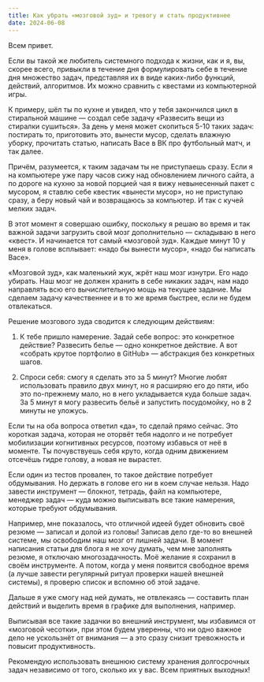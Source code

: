 ```yaml
---
title: Как убрать «мозговой зуд» и тревогу и стать продуктивнее
date: 2024-06-08
---
```

Всем привет.

Если вы такой же любитель системного подхода к жизни, как и я, вы, скорее всего, привыкли в течение дня формулировать себе в течение дня множество задач, представляя их в виде каких-либо функций, действий, алгоритмов. Их можно сравнить с квестами из компьютерной игры. 

К примеру, шёл ты по кухне и увидел, что у тебя закончился цикл в стиральной машине — создал себе задачу «Развесить вещи из стиралки сушиться». За день у меня может скопиться 5-10 таких задач: постирать то, приготовить это, вынести мусор, сделать влажную уборку, прочитать статью, написать Васе в ВК про футбольный матч, и так далее. 

Причём, разумеется, к таким задачам ты не приступаешь сразу. Если я на компьютере уже пару часов сижу над обновлением личного сайта, а по дороге на кухню за новой порцией чая я вижу невынесенный пакет с мусором, я ставлю себе квестик «вынести мусор», но не приступаю сразу, а беру новый чай и возвращаюсь за компьютер. И так с кучей мелких задач. 

В этот момент я совершаю ошибку, поскольку я решаю во время и так важной задачи загрузить свой мозг дополнительно — складываю в него «квест». И начинается тот самый «мозговой зуд». Каждые минут 10 у меня в голове всплывает: «надо бы вынести мусор», «надо бы написать Васе». 

«Мозговой зуд», как маленький жук, жрёт наш мозг изнутри. Его надо убирать. Наш мозг не должен хранить в себе никаких задач, нам надо направлять всю его вычислительную мощь на текущее задание. Мы сделаем задачу качественнее и в то же время быстрее, если не будем отвлекаться.

Решение мозгового зуда сводится к следующим действиям:

1. К тебе пришло намерение. Задай себе вопрос: это конкретное действие? Развесить белье — одно конкретное действие. А вот «собрать крутое портфолио в GitHub» — абстракция без конкретных шагов.

2. Спроси себя: смогу я сделать это за 5 минут? Многие любят использовать правило двух минут, но я расширяю его до пяти, ибо это по-прежнему мало, но в него укладывается куда больше задач. За 5 минут я могу развесить бельё и запустить посудомойку, но в 2 минуты не уложусь. 

Если ты на оба вопроса ответил «да», то сделай прямо сейчас. Это короткая задача, которая не оторвёт тебя надолго и не потребует мобилизации когнитивных ресурсов, поэтому избавься от неё в моменте. Ты почувствуешь себя круто, когда одним движением отсечёшь гидре голову, а новая не вырастет. 

Если один из тестов провален, то такое действие потребует обдумывания. Но держать в голове его ни в коем случае нельзя. Надо завести инструмент — блокнот, тетрадь, файл на компьютере, менеджер задач — куда можно выписывать все такие намерения, которые требуют обдумывания.

Например, мне показалось, что отличной идеей будет обновить своё резюме — записал и долой из головы! Записав дело где-то во внешней системе, мы освободим наш мозг от лишней задачи. В момент написания статьи для блога я не хочу думать, чем мне заполнять резюме, я отключаю многозадачность. Моё желание я сохранил в своём инструменте. А потом, когда у меня появится свободное время (а лучше завести регулярный ритуал проверки нашей внешней системы), я проверю список и вспомню об этой задаче.

Дальше я уже смогу над ней думать, не отвлекаясь — составить план действий и выделить время в графике для выполнения, например. 

Выписывая все такие задачки во внешний инструмент, мы избавимся от «мозговой чесотки», при этом будем уверенны, что ни одно важное дело не ускользнёт от внимания — а это сразу снизит тревожность и повысит продуктивность.

Рекомендую использовать внешнюю систему хранения долгосрочных задач независимо от того, сколько их у вас. 
Всем приятных выходных!